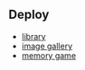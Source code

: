 ## Deploy
* [library](https://rolling-scopes-school.github.io/robertlokamp-JSFEPRESCHOOL2023Q2/library/)
* [image gallery](https://rolling-scopes-school.github.io/robertlokamp-JSFEPRESCHOOL2023Q2/image-galery/)
* [memory game](https://rolling-scopes-school.github.io/robertlokamp-JSFEPRESCHOOL2023Q2/random-game/)
